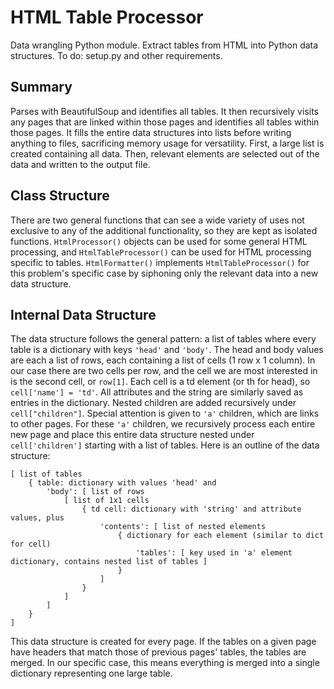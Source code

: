 # HTML Table Processor
Data wrangling Python module. Extract tables from HTML into Python data structures. To do: setup.py and other requirements.

## Summary
Parses with BeautifulSoup and identifies all tables. It then recursively visits any pages that are linked within those pages and identifies all tables within those pages. It fills the entire data structures into lists before writing anything to files, sacrificing memory usage for versatility. First, a large list is created containing all data. Then, relevant elements are selected out of the data and written to the output file.

## Class Structure
There are two general functions that can see a wide variety of uses not exclusive to any of the additional functionality, so they are kept as isolated functions. ```HtmlProcessor()``` objects can be used for some general HTML processing, and ```HtmlTableProcessor()``` can be used for HTML processing specific to tables. ```HtmlFormatter()``` implements ```HtmlTableProcessor()``` for this problem's specific case by siphoning only the relevant data into a new data structure.

## Internal Data Structure
The data structure follows the general pattern: a list of tables where every table is a dictionary with keys ```'head'``` and ```'body'```. The head and body values are each a list of rows, each containing a list of cells (1 row x 1 column). In our case there are two cells per row, and the cell we are most interested in is the second cell, or ```row[1]```. Each cell is a td element (or th for head), so ```cell['name'] = 'td'```. All attributes and the string are similarly saved as entries in the dictionary. Nested children are added recursively under ```cell["children"]```. Special attention is given to ```'a'``` children, which are links to other pages. For these ```'a'``` children, we recursively process each entire new page and place this entire data structure nested under ```cell['children']``` starting with a list of tables. Here is an outline of the data structure:
```
[ list of tables
    { table: dictionary with values 'head' and
        'body': [ list of rows
            [ list of 1x1 cells
                { td cell: dictionary with 'string' and attribute values, plus
                    'contents': [ list of nested elements
                        { dictionary for each element (similar to dict for cell)
                            'tables': [ key used in 'a' element dictionary, contains nested list of tables ]
                        }
                    ]
                }
            ]
        ]
    }
]
```

This data structure is created for every page. If the tables on a given page have headers that match those of previous pages' tables, the tables are merged. In our specific case, this means everything is merged into a single dictionary representing one large table.
